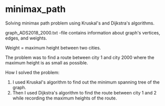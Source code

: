 # minimax_path
Solving minimax path problem using Kruskal's and Dijkstra's algorithms.

graph_ADS2018_2000.txt -file contains information about graph's vertices, edges, and weights.

Weight = maximum height between two cities.

The problem was to find a route between city 1 and city 2000 where the maximum height is as small as possible.

How I solved the problem:
1. I used Kruskal's algorithm to find out the minimum spanning tree of the graph.
2. Then I used Dijkstra's algorithm to find the route between city 1 and 2 while recording the maximum heights of the route.
